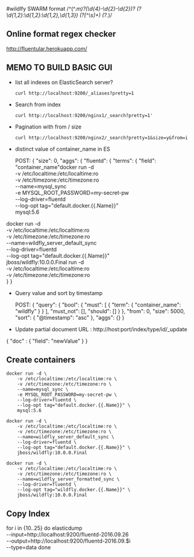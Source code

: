 #wildlfy SWARM
  format /^(^.*m)?(\d{4}-\d{2}-\d{2})? (?<time>\d{1,2}:\d{1,2}:\d{1,2},\d{1,3}) (?<level>[^\s]+) (?<message>.*)/

## Online format regex checker
http://fluentular.herokuapp.com/

## MEMO TO BUILD BASIC GUI

- list all indexes on ElasticSearch server?

      curl http://localhost:9200/_aliases?pretty=1

- Search from index

      curl http://localhost:9200/nginx1/_search?pretty=1'

- Pagination with from / size

      curl http://localhost:9200/nginx2/_search?pretty=1&size=y&from=i

- distinct value of container_name in ES

  POST:
      {
        "size": 0,
        "aggs": {
          "fluentd": {
            "terms": {
              "field": "container_name"docker run -d \
    -v /etc/localtime:/etc/localtime:ro \
    -v /etc/timezone:/etc/timezone:ro \
    --name=mysql_sync \
    -e MYSQL_ROOT_PASSWORD=my-secret-pw \
    --log-driver=fluentd \
    --log-opt tag="default.docker.{{.Name}}" \
    mysql:5.6

docker run -d \
    -v /etc/localtime:/etc/localtime:ro \
    -v /etc/timezone:/etc/timezone:ro \
    --name=wildfly_server_default_sync \
    --log-driver=fluentd \
    --log-opt tag="default.docker.{{.Name}}" \
    jboss/wildfly:10.0.0.Final
run -d \
    -v /etc/localtime:/etc/localtime:ro \
    -v /etc/timezone:/etc/timezone:ro \
        }
      }

- Query value and sort by timestamp

  POST:
      {
        "query": {
          "bool": {
            "must": [
              {
                "term": {
                  "container_name": "wildfly"
                }
              }
            ],
            "must_not": [],
            "should": []
          }
        },
        "from": 0,
        "size": 5000,
        "sort": {
          "@timestamp": "asc"
        },
        "aggs": {}
      }

 -  Update partial document
   URL : http://host:port/index/type/id/_update

   {
     "doc" : {
       "field": "newValue"
     }
    }

## Create containers

    docker run -d \
        -v /etc/localtime:/etc/localtime:ro \
        -v /etc/timezone:/etc/timezone:ro \
        --name=mysql_sync \
        -e MYSQL_ROOT_PASSWORD=my-secret-pw \
        --log-driver=fluentd \
        --log-opt tag="default.docker.{{.Name}}" \
        mysql:5.6

    docker run -d \
        -v /etc/localtime:/etc/localtime:ro \
        -v /etc/timezone:/etc/timezone:ro \
        --name=wildfly_server_default_sync \
        --log-driver=fluentd \
        --log-opt tag="default.docker.{{.Name}}" \
        jboss/wildfly:10.0.0.Final

    docker run -d \
        -v /etc/localtime:/etc/localtime:ro \
        -v /etc/timezone:/etc/timezone:ro \
        --name=wildfly_server_formatted_sync \
        --log-driver=fluentd \
        --log-opt tag="wildfly.docker.{{.Name}}" \
        jboss/wildfly:10.0.0.Final

## Copy Index
for i in {10..25}
do
  elasticdump \
    --input=http://localhost:9200/fluentd-2016.09.26 \
    --output=http://localhost:9200/fluentd-2016.09.$i \
    --type=data
done
